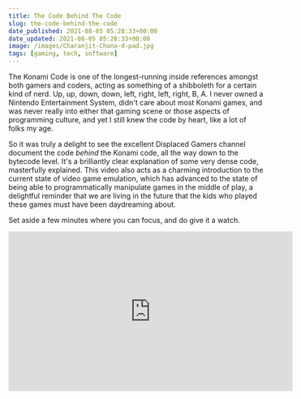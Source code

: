 ```yaml
---
title: The Code Behind The Code
slug: the-code-behind-the-code
date_published: 2021-08-05 05:28:33+00:00
date_updated: 2021-08-05 05:28:33+00:00
image: /images/Charanjit-Chana-d-pad.jpg
tags: [gaming, tech, software]
---
```

The Konami Code is one of the longest-running inside references amongst both gamers and coders, acting as something of a shibboleth for a certain kind of nerd. Up, up, down, down, left, right, left, right, B, A. I never owned a Nintendo Entertainment System, didn't care about most Konami games, and was never really into either that gaming scene or those aspects of programming culture, and yet I still knew the code by heart, like a lot of folks my age.

So it was truly a delight to see the excellent Displaced Gamers channel document the code *behind* the Konami code, all the way down to the bytecode level. It's a brilliantly clear explanation of some very dense code, masterfully explained. This video also acts as a charming introduction to the current state of video game emulation, which has advanced to the state of being able to programmatically manipulate games in the middle of play, a delightful reminder that we are living in the future that the kids who played these games must have been daydreaming about.

Set aside a few minutes where you can focus, and do give it a watch.

<iframe width="560" height="315" src="https://www.youtube-nocookie.com/embed/8LnwsYL7Apk" title="YouTube video player" frameborder="0" allow="accelerometer; autoplay; clipboard-write; encrypted-media; gyroscope; picture-in-picture" allowfullscreen></iframe>